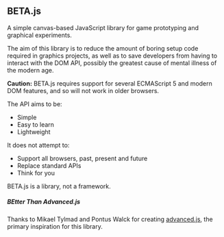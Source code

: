 ## BETA.js
A simple canvas-based JavaScript library for game prototyping and graphical experiments.

The aim of this library is to reduce the amount of boring setup code required in graphics projects,
as well as to save developers from having to interact with the DOM API,
possibly the greatest cause of mental illness of the modern age.

**Caution:**
BETA.js requires support for several ECMAScript 5 and modern DOM features, and so will not work in older browsers.


The API aims to be:
- Simple
- Easy to learn
- Lightweight

It does not attempt to:
- Support all browsers, past, present and future
- Replace standard APIs
- Think for you

BETA.js is a library, not a framework.

##### BEtter Than Advanced.js

Thanks to Mikael Tylmad and Pontus Walck for creating [advanced.js](https://github.com/datorklubben/Spelprogrammering-med-JavaScript-och-Canvas), the primary inspiration for this library.
